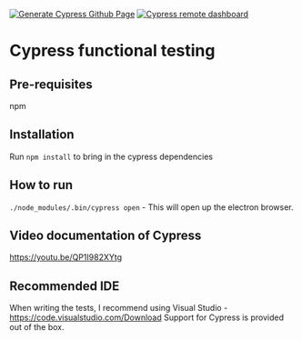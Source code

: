 [![Generate Cypress Github Page](https://github.com/jozzya/cypress-github-pages/actions/workflows/cypress-github-pages-report.yml/badge.svg)](https://github.com/jozzya/cypress-github-pages/actions/workflows/cypress-github-pages-report.yml)
[![Cypress remote dashboard](https://github.com/jozzya/cypress-github-pages/actions/workflows/cypress-dashboard.yml/badge.svg)](https://github.com/jozzya/cypress-github-pages/actions/workflows/cypress-dashboard.yml)



# Cypress functional testing 

## Pre-requisites

npm

## Installation

Run `npm install` to bring in the cypress dependencies

## How to run

`./node_modules/.bin/cypress open` - This will open up the electron browser.

## Video documentation of Cypress

https://youtu.be/QP1I982XYtg

## Recommended IDE

When writing the tests, I recommend using Visual Studio - https://code.visualstudio.com/Download
Support for Cypress is provided out of the box.